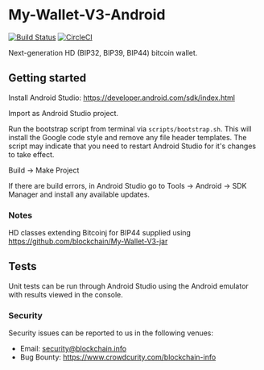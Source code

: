 # My-Wallet-V3-Android

[![Build Status](https://travis-ci.org/blockchain/My-Wallet-V3-Android.svg?branch=master)](https://travis-ci.org/blockchain/My-Wallet-V3-Android)
[![CircleCI](https://circleci.com/gh/blockchain/My-Wallet-V3-Android/tree/master.svg?style=svg)](https://circleci.com/gh/blockchain/My-Wallet-V3-Android/tree/master)

Next-generation HD (BIP32, BIP39, BIP44) bitcoin wallet. 

## Getting started

Install Android Studio: https://developer.android.com/sdk/index.html

Import as Android Studio project.

Run the bootstrap script from terminal via `scripts/bootstrap.sh`. This will install the Google code style and remove any file header templates. The script may indicate that you need to restart Android Studio for it's changes to take effect.

Build -> Make Project

If there are build errors, in Android Studio go to Tools -> Android -> SDK Manager and install any available updates.

### Notes

HD classes extending Bitcoinj for BIP44 supplied using https://github.com/blockchain/My-Wallet-V3-jar

## Tests

Unit tests can be run through Android Studio using the Android emulator with results viewed in the console.

### Security

Security issues can be reported to us in the following venues:
* Email: security@blockchain.info
* Bug Bounty: https://www.crowdcurity.com/blockchain-info
